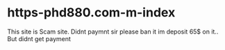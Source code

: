 # https-phd880.com-m-index
This site is Scam site.  Didnt paymnt sir please ban it im deposit 65$ on it..  But didnt get payment 
